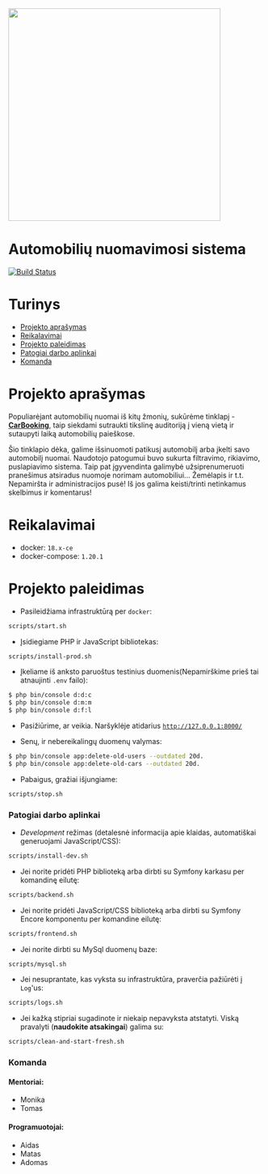 ﻿<a href='https://cbooking.lt'>
   <img src='https://raw.githubusercontent.com/nfqakademija/carbooking/master/public/images/logoOrange.jpg' width="420" />
 </a>

Automobilių nuomavimosi sistema
============

[![Build Status](https://travis-ci.com/programeriss/carbooking.svg?branch=master)](https://travis-ci.com/programeriss/carbooking)

# Turinys

 - [Projekto aprašymas](#Projekto_aprašymas)
 - [Reikalavimai](#Reikalavimai)
 - [Projekto paleidimas](#Projekto_paleidimas)
 - [Patogiai darbo aplinkai](#Patogiai_darbo_aplinkai)
 - [Komanda](#Komanda)

# Projekto aprašymas

Populiarėjant automobilių nuomai iš kitų žmonių, sukūrėme tinklapį - [**CarBooking**](https://cbooking.lt), 
taip siekdami sutraukti tikslinę auditoriją į vieną vietą ir sutaupyti laiką automobilių paieškose.

Šio tinklapio dėka, galime išsinuomoti patikusį automobilį arba 
įkelti savo automobilį nuomai. Naudotojo patogumui buvo sukurta filtravimo, rikiavimo, puslapiavimo sistema. 
Taip pat įgyvendinta galimybė užsiprenumeruoti pranešimus atsiradus nuomoje norimam automobiliui... Žemėlapis ir t.t.
Nepamiršta ir administracijos pusė! Iš jos galima keisti/trinti netinkamus skelbimus ir komentarus!

# Reikalavimai

* docker: `18.x-ce`
* docker-compose: `1.20.1`


# Projekto paleidimas

* Pasileidžiama infrastruktūrą per `docker`:
```bash
scripts/start.sh
```

* Įsidiegiame PHP ir JavaScript bibliotekas:
```bash
scripts/install-prod.sh
```

* Įkeliame iš anksto paruoštus testinius duomenis(Nepamirškime prieš tai atnaujinti `.env` failo):
```bash
$ php bin/console d:d:c
$ php bin/console d:m:m
$ php bin/console d:f:l
```

* Pasižiūrime, ar veikia.
  Naršyklėje atidarius [`http://127.0.0.1:8000/`](http://127.0.0.1:8000/)

* Senų, ir nebereikalingų duomenų valymas:
```bash
$ php bin/console app:delete-old-users --outdated 20d.
$ php bin/console app:delete-old-cars --outdated 20d.
```

* Pabaigus, gražiai išjungiame:
```bash
scripts/stop.sh
```

### Patogiai darbo aplinkai

* _Development_ režimas (detalesnė informacija apie klaidas, automatiškai generuojami JavaScript/CSS):
```bash
scripts/install-dev.sh
```

* Jei norite pridėti PHP biblioteką arba dirbti su Symfony karkasu per komandinę eilutę:
```bash
scripts/backend.sh
```

* Jei norite pridėti JavaScript/CSS biblioteką arba dirbti su Symfony Encore komponentu per komandine eilutę:
```bash
scripts/frontend.sh
```

* Jei norite dirbti su MySql duomenų baze:
```bash
scripts/mysql.sh
```

* Jei nesuprantate, kas vyksta su infrastruktūra, praverčia pažiūrėti į `Log`'us:
```bash
scripts/logs.sh
```

* Jei kažką stipriai sugadinote ir niekaip nepavyksta atstatyti.
  Viską pravalyti (**naudokite atsakingai**) galima su:
```bash
scripts/clean-and-start-fresh.sh
```

### Komanda

#### Mentoriai:

 - Monika
 - Tomas

#### Programuotojai:

 - Aidas
 - Matas
 - Adomas
